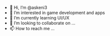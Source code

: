 - 👋 Hi, I’m @askeni3
- 👀 I’m interested in game development and apps
- 🌱 I’m currently learning UI/UX
- 💞️ I’m looking to collaborate on ...
- 📫 How to reach me ...

<!---
askeni3/askeni3 is a ✨ special ✨ repository because its `README.md` (this file) appears on your GitHub profile.
You can click the Preview link to take a look at your changes.
--->
